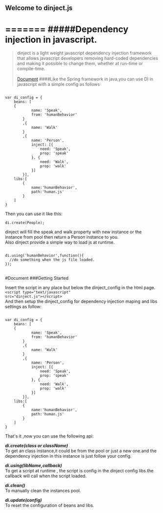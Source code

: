 ## Welcome to dinject.js

=======
#####Dependency injection in javascript.
=======
>dinject is a light weight javascript dependency injection framework that allows javascript developers removing hard-coded dependencies and making it possible to change them, whether at run-time or compile-time.
<br/><br/>
[Document](https://github.com/squarepants/dinject#document)
####Like the Spring framework in java,you can use DI in javascript with a simple config as follows
<pre><code>
var di_config = {
    beans: [
    {
		    name: 'Speak',
		    from: 'humanBehavior'
		}
		,{	
		    name: 'Walk'
		}
		,{
		    name: 'Person',
		    inject: [{
		        need: 'Speak',
		        prop: 'speak'
		    }, {
		        need: 'Walk',
		        prop: 'walk'
		    }]
		}],
    libs:[
    	{
    		name:'humanBehavior',
    		path:'human.js'
    	}
    ]
}
</code></pre>

Then you can use it like this:
<pre><code>di.create(People);</code></pre>

dinject will fill the speak and walk property with new instance or the instance from pool then return a Person instance to you.
<br/>
Also dinject provide a simple way to load js at runtime.
<pre>
<code>
di.using('humanBehavior',function(){
  //do something when the js file loaded.
});
</code>
</pre>
#Document
###Getting Started

Insert the script in any place but below the dinject_config in the html page.
<code>\<script type="text/javascript" src="dinject.js"\>\</script\></code><br/>
And then setup the dinject_config for dependency injection maping and libs settings as follow:
<pre><code>
var di_config = {
    beans: [
    {
		    name: 'Speak',
		    from: 'humanBehavior'
		}
		,{	
		    name: 'Walk'
		}
		,{
		    name: 'Person',
		    inject: [{
		        need: 'Speak',
		        prop: 'speak'
		    }, {
		        need: 'Walk',
		        prop: 'walk'
		    }]
		}],
    libs:[
    	{
    		name:'humanBehavior',
    		path:'human.js'
    	}
    ]
}
</code></pre>
That's it ,now you can use the following api:

***di.create(class or className)***
<br/>
To get an class instance,it could be from the pool or just a new one.and the dependency injection in this instance is just follow your config.


***di.using(libName,callback)***
<br/>
To get a script at runtime , the script is config in the dinject config libs.the callback will call when the script loaded.

***di.clean()***
<br/>
To manually clean the instances pool.

***di.update(config)***
<br/>
To reset the configuration of beans and libs.

